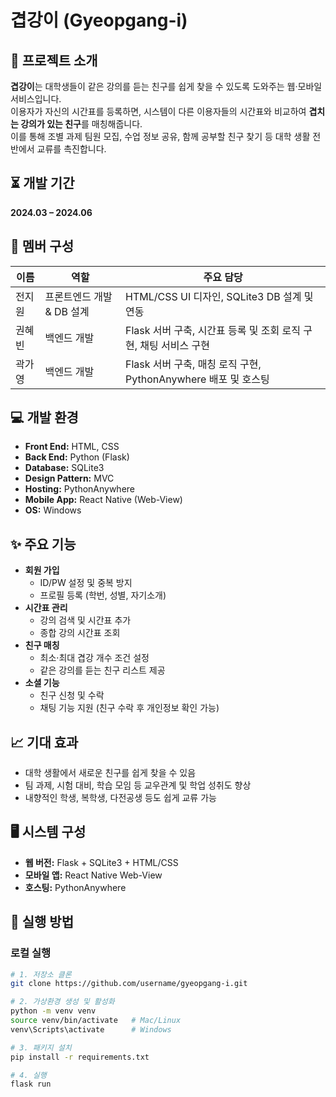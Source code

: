 # 겹강이 (Gyeopgang-i)

## 📌 프로젝트 소개
**겹강이**는 대학생들이 같은 강의를 듣는 친구를 쉽게 찾을 수 있도록 도와주는 웹·모바일 서비스입니다.  
이용자가 자신의 시간표를 등록하면, 시스템이 다른 이용자들의 시간표와 비교하여 **겹치는 강의가 있는 친구**를 매칭해줍니다.  
이를 통해 조별 과제 팀원 모집, 수업 정보 공유, 함께 공부할 친구 찾기 등 대학 생활 전반에서 교류를 촉진합니다.


## ⏳ 개발 기간
**2024.03 – 2024.06**


## 👥 멤버 구성
| 이름 | 역할 | 주요 담당 |
|------|------|-----------|
| 전지원 | 프론트엔드 개발 & DB 설계 | HTML/CSS UI 디자인, SQLite3 DB 설계 및 연동 |
| 권혜빈 | 백엔드 개발 | Flask 서버 구축, 시간표 등록 및 조회 로직 구현, 채팅 서비스 구현 |
| 곽가영 | 백엔드 개발 | Flask 서버 구축, 매칭 로직 구현, PythonAnywhere 배포 및 호스팅 |


## 💻 개발 환경
- **Front End:** HTML, CSS  
- **Back End:** Python (Flask)  
- **Database:** SQLite3  
- **Design Pattern:** MVC  
- **Hosting:** PythonAnywhere  
- **Mobile App:** React Native (Web-View)  
- **OS:** Windows  


## ✨ 주요 기능
- **회원 가입**
  - ID/PW 설정 및 중복 방지
  - 프로필 등록 (학번, 성별, 자기소개)
- **시간표 관리**
  - 강의 검색 및 시간표 추가
  - 종합 강의 시간표 조회
- **친구 매칭**
  - 최소·최대 겹강 개수 조건 설정
  - 같은 강의를 듣는 친구 리스트 제공
- **소셜 기능**
  - 친구 신청 및 수락
  - 채팅 기능 지원 (친구 수락 후 개인정보 확인 가능)


## 📈 기대 효과
- 대학 생활에서 새로운 친구를 쉽게 찾을 수 있음
- 팀 과제, 시험 대비, 학습 모임 등 교우관계 및 학업 성취도 향상
- 내향적인 학생, 복학생, 다전공생 등도 쉽게 교류 가능


## 🖥️ 시스템 구성
- **웹 버전:** Flask + SQLite3 + HTML/CSS
- **모바일 앱:** React Native Web-View
- **호스팅:** PythonAnywhere


## 🚀 실행 방법
### 로컬 실행
```bash
# 1. 저장소 클론
git clone https://github.com/username/gyeopgang-i.git

# 2. 가상환경 생성 및 활성화
python -m venv venv
source venv/bin/activate   # Mac/Linux
venv\Scripts\activate      # Windows

# 3. 패키지 설치
pip install -r requirements.txt

# 4. 실행
flask run
```

